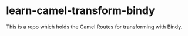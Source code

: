 # learn-camel-transform-bindy
This is a repo which holds the Camel Routes for transforming with Bindy.
